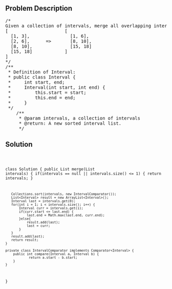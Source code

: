<!--
<style>
  body { font-family: Arial, sans-serif; }
  .container { max-width: 744px; margin: 0 auto; padding: 10px; }
  .comment-block { background-color: #f9f9f9; padding: 10px; border-left: 5px solid #ccc; max-width: 100%; margin: 20px auto; overflow-wrap: break-word; white-space: pre-wrap; }
  .code-block { background-color: #f4f4f4; padding: 10px; border: 1px solid #ddd; max-width: 100%; margin: 20px auto; overflow-wrap: break-word; white-space: pre-wrap; }
</style>
-->

<div class='container'>
<h2>Problem Description</h2>
<div class='comment-block'>
<pre>
/*
Given a collection of intervals, merge all overlapping intervals.
[                     [
  [1, 3],               [1, 6],
  [2, 6],      =>       [8, 10],
  [8, 10],              [15, 18]
  [15, 18]            ]
]
*/
/**
 * Definition of Interval:
 * public class Interval {
 *     int start, end;
 *     Interval(int start, int end) {
 *         this.start = start;
 *         this.end = end;
 *     }
 */
    /**
     * @param intervals, a collection of intervals
     * @return: A new sorted interval list.
     */
</pre>
</div>

<h2>Solution</h2>
<div class='code-block'>
<pre><code class='language-java'>

class Solution {
    public List<Interval> merge(List<Interval> intervals) {
       if(intervals == null || intervals.size() <= 1) {
           return intervals;
       } 
        
       Collections.sort(intervals, new IntervalComparator());
       List<Interval> result = new ArrayList<Interval>(); 
       Interval last = intervals.get(0);
       for(int i = 1; i < intervals.size(); i++) {
           Interval curr = intervals.get(i);
           if(curr.start <= last.end) {
               last.end = Math.max(last.end, curr.end);
           }else{
               result.add(last);
               last = curr;
           }
       }
       result.add(last);
       return result;
    }
    
    private class IntervalComparator implements Comparator<Interval> {
        public int compare(Interval a, Interval b) {
                return a.start - b.start;
        }
    }
}</code></pre>
</div>
</div>

